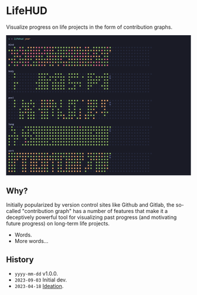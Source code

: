 # LifeHUD
Visualize progress on life projects in the form of contribution graphs.

<img src="./_img/lifehud_main.png" align="center">


## Why?
Initially popularized by version control sites like Github and Gitlab, the so-called "contribution graph" has a number of features that make it a deceptively powerful tool for visualizing past progress (and motivating future progress) on long-term life projects.

- Words.
- More words...



## History
- `yyyy-mm-dd` v1.0.0.
- `2023-09-03` Initial dev.
- `2023-04-18` [Ideation](_arc/ideation.md).
